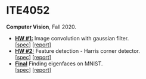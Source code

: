 # ITE4052
**Computer Vision**, Fall 2020.

- **[HW #1:](hw1)** Image convolution with gaussian filter.  
  [[spec]](hw1/doc/spec.pdf) [[report]](hw1/doc/report.pdf)
- **[HW #2:](hw2)** Feature detection - Harris corner detector.  
  [[spec]](hw2/doc/spec.pdf) [[report]](hw2/doc/report.pdf)
- **[Final](final)** Finding eigenfaces on MNIST.  
  [[spec]](hw3/doc/spec.pdf) [[report]](hw3/doc/report.pdf)
